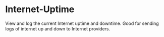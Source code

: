 # Internet-Uptime
View and log the current Internet uptime and downtime.  Good for sending logs of internet up and down to Internet providers.  
